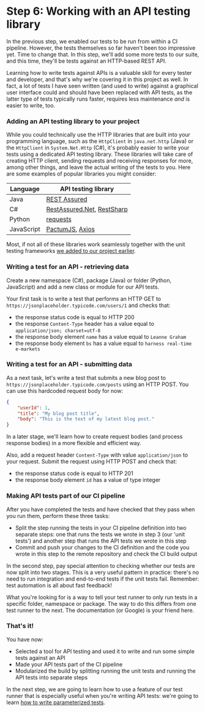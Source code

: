 # Step 6: Working with an API testing library

In the previous step, we enabled our tests to be run from within a CI pipeline. However, the tests themselves so far haven't been too impressive yet. Time to change that. In this step, we'll add some more tests to our suite, and this time, they'll be tests against an HTTP-based REST API.

Learning how to write tests against APIs is a valuable skill for every tester and developer, and that's why we're covering it in this project as well. In fact, a lot of tests I have seen written (and used to write) against a graphical user interface could and should have been replaced with API tests, as the latter type of tests typically runs faster, requires less maintenance *and* is easier to write, too.

### Adding an API testing library to your project

While you could technically use the HTTP libraries that are built into your programming language, such as the `HttpClient` in `java.net.http` (Java) or the `HttpClient` in `System.Net.Http` (C#), it's probably easier to write your tests using a dedicated API testing library. These libraries will take care of creating HTTP client, sending requests and receiving responses for more, among other things, and leave the actual writing of the tests to you. Here are some examples of popular libraries you might consider:

| Language | API testing library |
| -------- | ---------------------- |
| Java | [REST Assured](https://rest-assured.io) |
| C# | [RestAssured.Net](https://github.com/basdijkstra/rest-assured-net), [RestSharp](https://restsharp.dev) |
| Python | [requests](https://requests.readthedocs.io/en/latest/) |
| JavaScript | [PactumJS](https://pactumjs.github.io), [Axios](https://axios-http.com/docs/intro) |

Most, if not all of these libraries work seamlessly together with the unit testing frameworks [we added to our project earlier](02-working-with-package-managers.md).

### Writing a test for an API - retrieving data

Create a new namespace (C#), package (Java) or folder (Python, JavaScript) and add a new class or module for our API tests.

Your first task is to write a test that performs an HTTP GET to `https://jsonplaceholder.typicode.com/users/1` and checks that:

* the response status code is equal to HTTP 200
* the response `Content-Type` header has a value equal to `application/json; charset=utf-8`
* the response body element `name` has a value equal to `Leanne Graham`
* the response body element `bs` has a value equal to `harness real-time e-markets`

### Writing a test for an API - submitting data

As a next task, let's write a test that submits a new blog post to `https://jsonplaceholder.typicode.com/posts` using an HTTP POST. You can use this hardcoded request body for now:

```json
{
    "userId": 1,
	"title": "My blog post title",
	"body": "This is the text of my latest blog post."
}
```

In a later stage, we'll learn how to create request bodies (and process response bodies) in a more flexible and efficient way.

Also, add a request header `Content-Type` with value `application/json` to your request. Submit the request using HTTP POST and check that:

* the response status code is equal to HTTP 201
* the response body element `id` has a value of type integer

### Making API tests part of our CI pipeline

After you have completed the tests and have checked that they pass when you run them, perform these three tasks:

* Split the step running the tests in your CI pipeline definition into two separate steps: one that runs the tests we wrote in step 3 (our 'unit tests') and another step that runs the API tests we wrote in this step
* Commit and push your changes to the CI definition and the code you wrote in this step to the remote repository and check the CI build output

In the second step, pay special attention to checking whether our tests are now split into two stages. This is a very useful pattern in practice: there's no need to run integration and end-to-end tests if the unit tests fail. Remember: test automation is all about fast feedback!

What you're looking for is a way to tell your test runner to only run tests in a specific folder, namespace or package. The way to do this differs from one test runner to the next. The documentation (or Google) is your friend here.

### That's it!

You have now:

* Selected a tool for API testing and used it to write and run some simple tests against an API
* Made your API tests part of the CI pipeline
* Modularized the build by splitting running the unit tests and running the API tests into separate steps

In the next step, we are going to learn how to use a feature of our test runner that is especially useful when you're writing API tests: we're going to learn [how to write parameterized tests](07-parameterizing-your-tests.md).